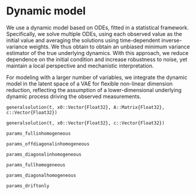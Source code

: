 # Dynamic model 

We use a dynamic model based on ODEs, fitted in a statistical framework. Specifically, we solve multiple ODEs, using each observed value as the initial value and averaging the solutions using time-dependent inverse-variance weights. We thus obtain to obtain an unbiased minimum variance estimator of the true underlying dynamics. With this approach, we reduce dependence on the initial condition and increase robustness to noise, yet maintain a local perspective and mechanistic interpretation. 

For modeling with a larger number of variables, we integrate the dynamic model in the latent space of a VAE for flexible non-linear dimension reduction, reflecting the assumption of a lower-dimensional underlying dynamic process driving the observed measurements. 

```@docs
generalsolution(t, x0::Vector{Float32}, A::Matrix{Float32}, c::Vector{Float32}) 
```

```@docs
generalsolution(t, x0::Vector{Float32}, c::Vector{Float32}) 
```

```@docs
params_fullinhomogeneous
```

```@docs
params_offdiagonalinhomogeneous
```

```@docs
params_diagonalinhomogeneous
```

```@docs
params_fullhomogeneous
```

```@docs
params_diagonalhomogeneous
```

```@docs
params_driftonly
```